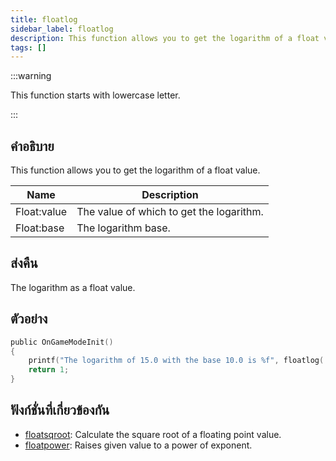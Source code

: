 ```yaml
---
title: floatlog
sidebar_label: floatlog
description: This function allows you to get the logarithm of a float value.
tags: []
---
```


:::warning

This function starts with lowercase letter.

:::

## คำอธิบาย

This function allows you to get the logarithm of a float value.

| Name        | Description                              |
| ----------- | ---------------------------------------- |
| Float:value | The value of which to get the logarithm. |
| Float:base  | The logarithm base.                      |

## ส่งคืน

The logarithm as a float value.

## ตัวอย่าง

```c
public OnGameModeInit()
{
    printf("The logarithm of 15.0 with the base 10.0 is %f", floatlog( 15.0, 10.0 ));
    return 1;
}
```

## ฟังก์ชั่นที่เกี่ยวข้องกัน

- [floatsqroot](../functions/floatsqroot): Calculate the square root of a floating point value.
- [floatpower](../functions/floatpower): Raises given value to a power of exponent.

